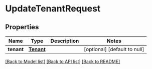 # UpdateTenantRequest
## Properties

| Name | Type | Description | Notes |
|------------ | ------------- | ------------- | -------------|
| **tenant** | [**Tenant**](Tenant.md) |  | [optional] [default to null] |

[[Back to Model list]](../README.md#documentation-for-models) [[Back to API list]](../README.md#documentation-for-api-endpoints) [[Back to README]](../README.md)

